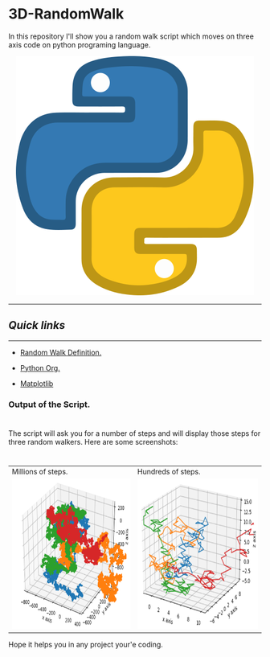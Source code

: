 # 3D-RandomWalk

In this repository I'll show you a random walk script which moves on three axis code on python programing language.

<p align="center">
  <img src="https://github.com/AlexTrR/3D-RandomWalk/blob/main/Docs/Python.png?raw=true" alt="Python."/>
</p>

---
## _Quick links_
---

- [Random Walk Definition.](https://en.wikipedia.org/wiki/Random_walk#:~:text=In%20mathematics%2C%20a%20random%20walk,space%20such%20as%20the%20integers.)

- [Python Org.](https://www.python.org/)

- [Matplotlib](https://matplotlib.org/)

### Output of the Script.
#

The script will ask you for a number of steps and will display those steps for three random walkers.
Here are some screenshots:
#
<p align="center">
  <table>
    <tr>
      <td>Millions of steps.</td>
      <td>Hundreds of steps.</td>
    </tr>
    <tr>
      <td><img src="https://github.com/AlexTrR/3D-RandomWalk/blob/main/Docs/Captura%20II.PNG" width=320 height=300></td>
      <td><img src="https://github.com/AlexTrR/3D-RandomWalk/blob/main/Docs/Captura.PNG" width=320 height=300></td>
    </tr>
  </table>
 </p>

Hope it helps you in any project your'e coding. 
